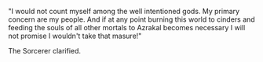 "I would not count myself among the well intentioned gods. My primary concern are my people. And if at any point burning this world to cinders and feeding the souls of all other mortals to Azrakal becomes necessary I will not promise I wouldn't take that masure!"

The Sorcerer clarified.